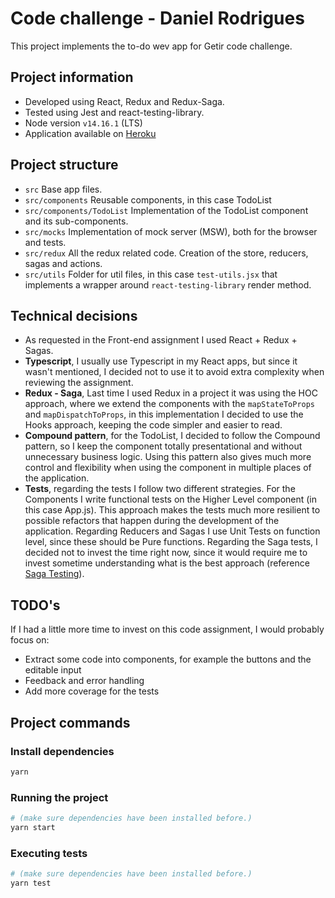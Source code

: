 # Code challenge - Daniel Rodrigues

This project implements the to-do wev app for Getir code challenge.

## Project information

- Developed using React, Redux and Redux-Saga.
- Tested using Jest and react-testing-library.
- Node version `v14.16.1` (LTS)
- Application available on [Heroku](https://danierod-todoit.herokuapp.com/)

## Project structure

- `src` Base app files.
- `src/components` Reusable components, in this case TodoList
- `src/components/TodoList` Implementation of the TodoList component and its
  sub-components.
- `src/mocks` Implementation of mock server (MSW), both for the browser and
  tests.
- `src/redux` All the redux related code. Creation of the store, reducers, sagas
  and actions.
- `src/utils` Folder for util files, in this case `test-utils.jsx` that
  implements a wrapper around `react-testing-library` render method.

## Technical decisions

- As requested in the Front-end assignment I used React + Redux + Sagas.
- **Typescript**, I usually use Typescript in my React apps, but since it wasn't
  mentioned, I decided not to use it to avoid extra complexity when reviewing
  the assignment.
- **Redux - Saga**, Last time I used Redux in a project it was using the HOC
  approach, where we extend the components with the `mapStateToProps` and
  `mapDispatchToProps`, in this implementation I decided to use the Hooks
  approach, keeping the code simpler and easier to read.
- **Compound pattern**, for the TodoList, I decided to follow the Compound
  pattern, so I keep the component totally presentational and without
  unnecessary business logic. Using this pattern also gives much more control
  and flexibility when using the component in multiple places of the
  application.
- **Tests**, regarding the tests I follow two different strategies. For the
  Components I write functional tests on the Higher Level component (in this
  case App.js). This approach makes the tests much more resilient to possible
  refactors that happen during the development of the application. Regarding
  Reducers and Sagas I use Unit Tests on function level, since these should be
  Pure functions. Regarding the Saga tests, I decided not to invest the time
  right now, since it would require me to invest sometime understanding what is
  the best approach (reference
  [Saga Testing](https://redux-saga.js.org/docs/advanced/Testing/)).

## TODO's

If I had a little more time to invest on this code assignment, I would probably
focus on:

- Extract some code into components, for example the buttons and the editable
  input
- Feedback and error handling
- Add more coverage for the tests

## Project commands

### Install dependencies

```zsh
yarn
```

### Running the project

```zsh
# (make sure dependencies have been installed before.)
yarn start
```

### Executing tests

```zsh
# (make sure dependencies have been installed before.)
yarn test
```

